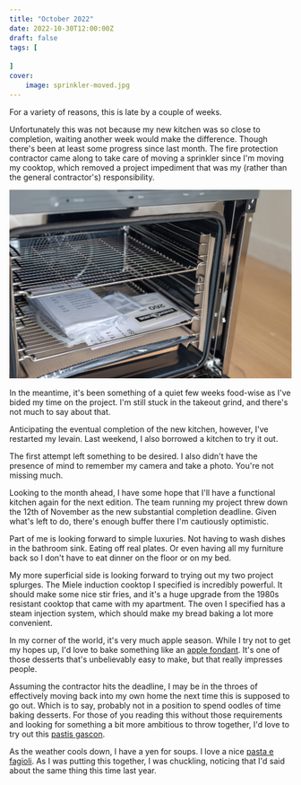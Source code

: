 ```yaml
---
title: "October 2022"
date: 2022-10-30T12:00:00Z
draft: false
tags: [
    
]
cover:
    image: sprinkler-moved.jpg
---
```


For a variety of reasons, this is late by a couple of weeks.

Unfortunately this was not because my new kitchen was so close to completion, waiting another week would make the difference. Though there's been at least some progress since last month. The fire protection contractor came along to take care of moving a sprinkler since I'm moving my cooktop, which removed a project impediment that was my (rather than the general contractor's) responsibility.

![New oven, open](appliances-oven-open.jpg)

In the meantime, it's been something of a quiet few weeks food-wise as I've bided my time on the project. I'm still stuck in the takeout grind, and there's not much to say about that.

Anticipating the eventual completion of the new kitchen, however, I've restarted my levain. Last weekend, I also borrowed a kitchen to try it out.

The first attempt left something to be desired. I also didn't have the presence of mind to remember my camera and take a photo. You're not missing much.

Looking to the month ahead, I have some hope that I'll have a functional kitchen again for the next edition. The team running my project threw down the 12th of November as the new substantial completion deadline. Given what's left to do, there's enough buffer there I'm cautiously optimistic.

Part of me is looking forward to simple luxuries. Not having to wash dishes in the bathroom sink. Eating off real plates. Or even having all my furniture back so I don't have to eat dinner on the floor or on my bed.

My more superficial side is looking forward to trying out my two project splurges. The Miele induction cooktop I specified is incredibly powerful. It should make some nice stir fries, and it's a huge upgrade from the 1980s resistant cooktop that came with my apartment. The oven I specified has a steam injection system, which should make my bread baking a lot more convenient.

In my corner of the world, it's very much apple season. While I try not to get my hopes up, I'd love to bake something like an [apple fondant](https://food52.com/recipes/14571-torta-di-mele). It's one of those desserts that's unbelievably easy to make, but that really impresses people.

Assuming the contractor hits the deadline, I may be in the throes of effectively moving back into my own home the next time this is supposed to go out. Which is to say, probably not in a position to spend oodles of time baking desserts. For those of you reading this without those requirements and looking for something a bit more ambitious to throw together, I'd love to try out this [pastis gascon](https://www.youtube.com/watch?v=8VXeLJy5oX4).

As the weather cools down, I have a yen for soups. I love a nice [pasta e fagioli](https://www.epicurious.com/recipes/food/views/pasta-e-fagioli-with-escarole). As I was putting this together, I was chuckling, noticing that I'd said about the same thing this time last year.
